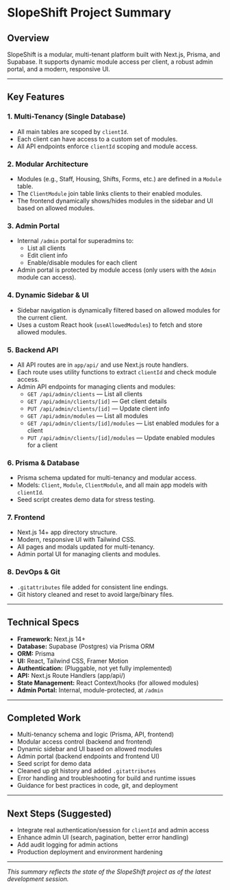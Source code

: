# SlopeShift Project Summary

## Overview
SlopeShift is a modular, multi-tenant platform built with Next.js, Prisma, and Supabase. It supports dynamic module access per client, a robust admin portal, and a modern, responsive UI.

---

## Key Features

### 1. Multi-Tenancy (Single Database)
- All main tables are scoped by `clientId`.
- Each client can have access to a custom set of modules.
- All API endpoints enforce `clientId` scoping and module access.

### 2. Modular Architecture
- Modules (e.g., Staff, Housing, Shifts, Forms, etc.) are defined in a `Module` table.
- The `ClientModule` join table links clients to their enabled modules.
- The frontend dynamically shows/hides modules in the sidebar and UI based on allowed modules.

### 3. Admin Portal
- Internal `/admin` portal for superadmins to:
  - List all clients
  - Edit client info
  - Enable/disable modules for each client
- Admin portal is protected by module access (only users with the `Admin` module can access).

### 4. Dynamic Sidebar & UI
- Sidebar navigation is dynamically filtered based on allowed modules for the current client.
- Uses a custom React hook (`useAllowedModules`) to fetch and store allowed modules.

### 5. Backend API
- All API routes are in `app/api/` and use Next.js route handlers.
- Each route uses utility functions to extract `clientId` and check module access.
- Admin API endpoints for managing clients and modules:
  - `GET /api/admin/clients` — List all clients
  - `GET /api/admin/clients/[id]` — Get client details
  - `PUT /api/admin/clients/[id]` — Update client info
  - `GET /api/admin/modules` — List all modules
  - `GET /api/admin/clients/[id]/modules` — List enabled modules for a client
  - `PUT /api/admin/clients/[id]/modules` — Update enabled modules for a client

### 6. Prisma & Database
- Prisma schema updated for multi-tenancy and modular access.
- Models: `Client`, `Module`, `ClientModule`, and all main app models with `clientId`.
- Seed script creates demo data for stress testing.

### 7. Frontend
- Next.js 14+ app directory structure.
- Modern, responsive UI with Tailwind CSS.
- All pages and modals updated for multi-tenancy.
- Admin portal UI for managing clients and modules.

### 8. DevOps & Git
- `.gitattributes` file added for consistent line endings.
- Git history cleaned and reset to avoid large/binary files.

---

## Technical Specs

- **Framework:** Next.js 14+
- **Database:** Supabase (Postgres) via Prisma ORM
- **ORM:** Prisma
- **UI:** React, Tailwind CSS, Framer Motion
- **Authentication:** (Pluggable, not yet fully implemented)
- **API:** Next.js Route Handlers (app/api/)
- **State Management:** React Context/hooks (for allowed modules)
- **Admin Portal:** Internal, module-protected, at `/admin`

---

## Completed Work

- Multi-tenancy schema and logic (Prisma, API, frontend)
- Modular access control (backend and frontend)
- Dynamic sidebar and UI based on allowed modules
- Admin portal (backend endpoints and frontend UI)
- Seed script for demo data
- Cleaned up git history and added `.gitattributes`
- Error handling and troubleshooting for build and runtime issues
- Guidance for best practices in code, git, and deployment

---

## Next Steps (Suggested)
- Integrate real authentication/session for `clientId` and admin access
- Enhance admin UI (search, pagination, better error handling)
- Add audit logging for admin actions
- Production deployment and environment hardening

---

*This summary reflects the state of the SlopeShift project as of the latest development session.* 